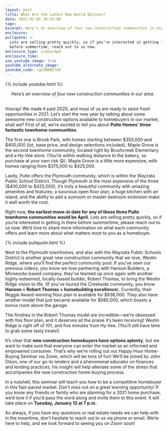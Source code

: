 ```yaml
---
layout: post
title: What Are the Latest New-Build Options?
date: 2021-01-05 20:42:00
tags:
excerpt: Here’s an overview of four new construction communities in our area.
enclosure:
pullquote: >-
  Lots are selling pretty quickly, so if you’re interested in getting in there
  before summertime, reach out to us now.
enclosure_type: video/mp4
enclosure_time:
use_youtube_image: true
youtube_alternate_image:
youtube_code: rgSZNKWI7U0
---
```


{% include youtube.html %}

<center><em>Here&rsquo;s an overview of four new construction communities in our area.&nbsp;</em></center>

<center>&nbsp;</center>

Hooray\! We made it past 2020, and most of us are ready to seize fresh opportunities in 2021. Let’s start the new year by talking about some awesome new construction options available to homebuyers in our market, shall we? First of all, we’re excited to tell you about **Pulte Homes’ three fantastic townhome communities.&nbsp;**

The first one is Brook Park, with homes starting between $350,000 and $400,000 (lot, base price, and design selections included). Maple Grove is the second townhome community, located right by Brushcreek Elementary and a Hy-Vee store. (You’re within walking distance to the bakery, so purchase at your own risk 😋). Maple Grove is a little more expensive, with homes ranging from $375,000 to $425,000.&nbsp;

Lastly, Pulte offers the Plymouth community, which is within the Wayzata Public School District. Though Plymouth is the most expensive of the three ($400,000 to $425,000), it’s truly a beautiful community with amazing amenities and features; a luxurious open floor plan, a huge kitchen with an island, and the ability to add a sunroom or master bedroom extension make it well worth the cost.&nbsp;

Right now, **the earliest move-in date for any of these three Pulte townhome communities would be April.** Lots are selling pretty quickly, so if you’re interested in getting in there before summertime, please reach out to us now. We’d love to share more information on what each community offers and learn more about what matters most to you as a homebuyer.&nbsp;

{% include pullquote.html %}

Next to the Plymouth townhomes, and also with the Wayzata Public Schools District is another great new construction community that we love, Westin Ridge, where you’ll find the perfect community pool. If you’ve seen our previous videos, you know we love partnering with Hanson Builders, a Minnesota-based company; they’ve teamed up once again with another highly-esteemed, locally-based builder, Robert Thomas, to bring the Westin Ridge vision to life. (If you’ve toured the Creekside community, you know **Hanson + Robert Thomas = homebuilding excellence**). Currently, their Reggie Award-winning floor plan is available for $936,000. They also have another model that just became available for $680,000, which boasts a bonus room above the garage.&nbsp;

The finishes in the Robert Thomas model are incredible—we’re obsessed with this floor plan, and it deserves all the praise it’s been receiving\! Westin Ridge is right off of 101, and five minutes from Hy-Vee. (You’ll still have time to grab some tasty treats\!)&nbsp;&nbsp;

It’s clear that **new construction homebuyers have options aplenty**, but we want to make sure that everyone can enter the market as an informed and empowered consumer. That’s why we’re rolling out our Happy Hour Home-Buying Seminar via Zoom, which will be tons of fun\! We’ll be joined by John Olson, one of our go-to lenders and a phenomenal educator on finances and lending practices; his insight will help alleviate some of the stress that accompanies the new construction home-buying process.&nbsp;

In a nutshell, this seminar will teach you how to be a competitive homebuyer in this fast-paced market. Don’t miss out on a great learning opportunity\! If you know any friends or family who are planning for a 2021 home purchase, we’d love it if you’d pass the word along and invite them to this event. It will take place on **Tuesday, January 12 at 7 p.m.&nbsp;**

As always, if you have any questions or real estate needs we can help with in the meantime, don’t hesitate to reach out to us via phone or email. We’re here to help, and we look forward to seeing you on Zoom soon\!
